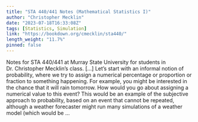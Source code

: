 ```yaml
---
title: "STA 440/441 Notes (Mathematical Statistics I)"
author: "Christopher Mecklin"
date: "2023-07-18T16:33:08Z"
tags: [Statistics, Simulation]
link: "https://bookdown.org/cmecklin/sta440/"
length_weight: "11.7%"
pinned: false
---
```


Notes for STA 440/441 at Murray State University for students in Dr. Christopher Mecklin’s class. [...] Let’s start with an informal notion of probability, where we try to assign a numerical percentage or proportion or fraction to something happening. For example, you might be interested in the chance that it will rain tomorrow. How would you go about assigning a numerical value to this event? This would be an example of the subjective approach to probability, based on an event that cannot be repeated, although a weather forecaster might run many simulations of a weather model (which would be  ...
